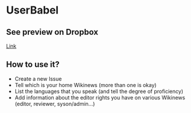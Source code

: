 # UserBabel
## See preview on Dropbox
[Link](https://www.dropbox.com/s/pyz2x25o8e1syna/UserBabel.xlsx?dl=0)

## How to use it?

+ Create a new Issue
+ Tell which is your home Wikinews (more than one is okay)
+ List the languages that you speak (and tell the degree of proficiency)
+ Add information about the editor rights you have on various Wikinews (editor, reviewer, syson/admin...)
